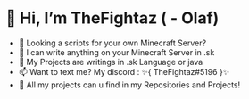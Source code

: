 # 👋 Hi, I’m TheFightaz ( - Olaf)
- 👀 Looking a scripts for your own Minecraft Server?
- 🌱 I can write anything on your Minecraft Server in .sk
- 🧬 My Projects are writings in .sk Language or java
- 📫 Want to text me? My discord : ✨{ TheFightaz#5196 }✨
- 🧨 All my projects can u find in my Repositories and Projects!
<!---
--->
